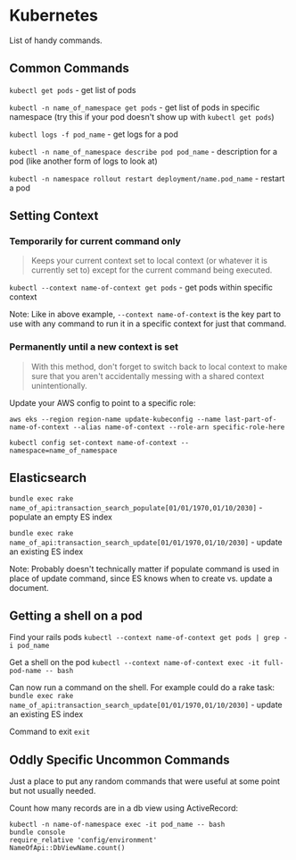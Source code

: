 # Kubernetes

List of handy commands.

## Common Commands

`kubectl get pods` - get list of pods

`kubectl -n name_of_namespace get pods` - get list of pods in specific namespace (try this if your pod doesn't show up with `kubectl get pods`)

`kubectl logs -f pod_name` - get logs for a pod

`kubectl -n name_of_namespace describe pod pod_name` - description for a pod (like another form of logs to look at)

`kubectl -n namespace rollout restart deployment/name.pod_name` - restart a pod

## Setting Context

### Temporarily for current command only

> Keeps your current context set to local context (or whatever it is currently set to) except for the current command being executed.

`kubectl --context name-of-context get pods` - get pods within specific context

Note: Like in above example, `--context name-of-context` is the key part to use with any command to run it in a specific context for just that command.

### Permanently until a new context is set

> With this method, don't forget to switch back to local context to make sure that you aren't accidentally messing with a shared context unintentionally.

Update your AWS config to point to a specific role:

`aws eks --region region-name update-kubeconfig --name last-part-of-name-of-context --alias name-of-context --role-arn specific-role-here`

`kubectl config set-context name-of-context --namespace=name_of_namespace`

## Elasticsearch

`bundle exec rake name_of_api:transaction_search_populate[01/01/1970,01/10/2030]` - populate an empty ES index

`bundle exec rake name_of_api:transaction_search_update[01/01/1970,01/10/2030]` - update an existing ES index

Note: Probably doesn't technically matter if populate command is used in place of update command, since ES knows when to create vs. update a document.

## Getting a shell on a pod

Find your rails pods
`kubectl --context name-of-context get pods | grep -i pod_name`

Get a shell on the pod
`kubectl --context name-of-context exec -it full-pod-name -- bash`

Can now run a command on the shell. For example could do a rake task:
`bundle exec rake name_of_api:transaction_search_update[01/01/1970,01/10/2030]` - update an existing ES index

Command to exit
`exit`

## Oddly Specific Uncommon Commands

Just a place to put any random commands that were useful at some point but not usually needed.

Count how many records are in a db view using ActiveRecord:

```
kubectl -n name-of-namespace exec -it pod_name -- bash
bundle console
require_relative 'config/environment'
NameOfApi::DbViewName.count()
```
